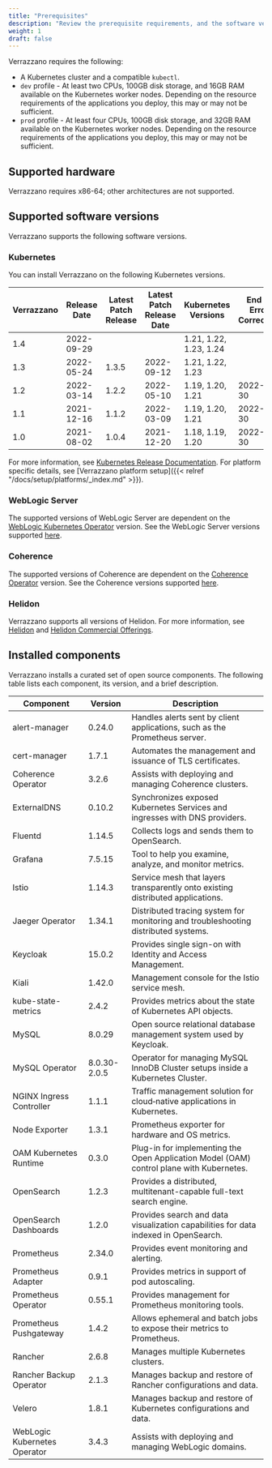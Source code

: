 ```yaml
---
title: "Prerequisites"
description: "Review the prerequisite requirements, and the software versions installed and supported by Verrazzano"
weight: 1
draft: false
---
```



Verrazzano requires the following:
- A Kubernetes cluster and a compatible `kubectl`.
- `dev` profile - At least two CPUs, 100GB disk storage, and 16GB RAM available on the Kubernetes worker nodes. Depending on the resource requirements of the applications you deploy, this may or may not be sufficient.
- `prod` profile - At least four CPUs, 100GB disk storage, and 32GB RAM available on the Kubernetes worker nodes.  Depending on the resource requirements of the applications you deploy, this may or may not be sufficient.

## Supported hardware
Verrazzano requires x86-64; other architectures are not supported.

## Supported software versions
Verrazzano supports the following software versions.

### Kubernetes
You can install Verrazzano on the following Kubernetes versions.

| Verrazzano | Release Date | Latest Patch Release | Latest Patch Release Date | Kubernetes Versions    | End of Error Correction |
|------------|--------------|----------------------|---------------------------|------------------------|-------------------------|
| 1.4        | 2022-09-29   |                      |                           | 1.21, 1.22, 1.23, 1.24 |
| 1.3        | 2022-05-24   | 1.3.5                | 2022-09-12                | 1.21, 1.22, 1.23       |
| 1.2        | 2022-03-14   | 1.2.2                | 2022-05-10                | 1.19, 1.20, 1.21       | 2022-11-30
| 1.1        | 2021-12-16   | 1.1.2                | 2022-03-09                | 1.19, 1.20, 1.21       | 2022-09-30
| 1.0        | 2021-08-02   | 1.0.4                | 2021-12-20                | 1.18, 1.19, 1.20       | 2022-06-30




For more information, see [Kubernetes Release Documentation](https://kubernetes.io/releases/).
For platform specific details, see [Verrazzano platform setup]({{< relref "/docs/setup/platforms/_index.md" >}}).

### WebLogic Server
The supported versions of WebLogic Server are dependent on the [WebLogic Kubernetes Operator](https://oracle.github.io/weblogic-kubernetes-operator/) version.
See the WebLogic Server versions supported [here](https://oracle.github.io/weblogic-kubernetes-operator/userguide/prerequisites/introduction/).


### Coherence
The supported versions of Coherence are dependent on the [Coherence Operator](https://oracle.github.io/coherence-operator/docs/latest/#/about/01_overview) version.
See the Coherence versions supported [here](https://oracle.github.io/coherence-operator/docs/latest/#/docs/installation/01_installation).

### Helidon
Verrazzano supports all versions of Helidon.  For more information, see [Helidon](https://helidon.io) and
 [Helidon Commercial Offerings](https://support.oracle.com/knowledge/Middleware/2645279_1.html).

## Installed components
Verrazzano installs a curated set of open source components.  The following table lists each
component, its version, and a brief description.

| Component                    | Version      | Description                                                                              |
|------------------------------|--------------|------------------------------------------------------------------------------------------|
| alert-manager                | 0.24.0       | Handles alerts sent by client applications, such as the Prometheus server.               |
| cert-manager                 | 1.7.1        | Automates the management and issuance of TLS certificates.                               |
| Coherence Operator           | 3.2.6        | Assists with deploying and managing Coherence clusters.                                  |
| ExternalDNS                  | 0.10.2       | Synchronizes exposed Kubernetes Services and ingresses with DNS providers.               |
| Fluentd                      | 1.14.5       | Collects logs and sends them to OpenSearch.                                              |
| Grafana                      | 7.5.15       | Tool to help you examine, analyze, and monitor metrics.                                  |
| Istio                        | 1.14.3       | Service mesh that layers transparently onto existing distributed applications.           |
| Jaeger Operator              | 1.34.1       | Distributed tracing system for monitoring and troubleshooting distributed systems.       |
| Keycloak                     | 15.0.2       | Provides single sign-on with Identity and Access Management.                             |
| Kiali                        | 1.42.0       | Management console for the Istio service mesh.                                           |
| kube-state-metrics           | 2.4.2        | Provides metrics about the state of Kubernetes API objects.                              |
| MySQL                        | 8.0.29       | Open source relational database management system used by Keycloak.                      |
| MySQL Operator               | 8.0.30-2.0.5 | Operator for managing MySQL InnoDB Cluster setups inside a Kubernetes Cluster.           |
| NGINX Ingress Controller     | 1.1.1        | Traffic management solution for cloud‑native applications in Kubernetes.                 |
| Node Exporter                | 1.3.1        | Prometheus exporter for hardware and OS metrics.                                         |
| OAM Kubernetes Runtime       | 0.3.0        | Plug-in for implementing the Open Application Model (OAM) control plane with Kubernetes. |
| OpenSearch                   | 1.2.3        | Provides a distributed, multitenant-capable full-text search engine.                     |
| OpenSearch Dashboards        | 1.2.0        | Provides search and data visualization capabilities for data indexed in OpenSearch.      |
| Prometheus                   | 2.34.0       | Provides event monitoring and alerting.                                                  |
| Prometheus Adapter           | 0.9.1        | Provides metrics in support of pod autoscaling.                                          |
| Prometheus Operator          | 0.55.1       | Provides management for Prometheus monitoring tools.                                     |
| Prometheus Pushgateway       | 1.4.2        | Allows ephemeral and batch jobs to expose their metrics to Prometheus.                   |
| Rancher                      | 2.6.8        | Manages multiple Kubernetes clusters.                                                    |
| Rancher Backup Operator      | 2.1.3        | Manages backup and restore of Rancher configurations and data.                           |
| Velero                       | 1.8.1        | Manages backup and restore of Kubernetes configurations and data.                        |
| WebLogic Kubernetes Operator | 3.4.3        | Assists with deploying and managing WebLogic domains.                                    |
